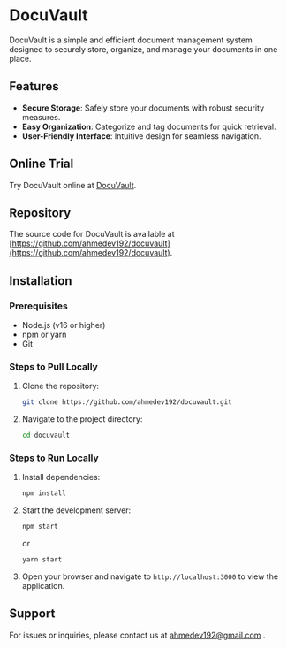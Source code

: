 # DocuVault

DocuVault is a simple and efficient document management system designed to securely store, organize, and manage your documents in one place.

## Features
- **Secure Storage**: Safely store your documents with robust security measures.
- **Easy Organization**: Categorize and tag documents for quick retrieval.
- **User-Friendly Interface**: Intuitive design for seamless navigation.

## Online Trial
Try DocuVault online at [DocuVault](https://iridescent-profiterole-724cec.netlify.app/).

## Repository
The source code for DocuVault is available at [https://github.com/ahmedev192/docuvault](https://github.com/ahmedev192/docuvault).

## Installation

### Prerequisites
- Node.js (v16 or higher)
- npm or yarn
- Git

### Steps to Pull Locally
1. Clone the repository:
   ```bash
   git clone https://github.com/ahmedev192/docuvault.git
   ```
2. Navigate to the project directory:
   ```bash
   cd docuvault
   ```

### Steps to Run Locally
1. Install dependencies:
   ```bash
   npm install
   ```
2. Start the development server:
   ```bash
   npm start
   ```
   or
   ```bash
   yarn start
   ```
3. Open your browser and navigate to `http://localhost:3000` to view the application.

## Support
For issues or inquiries, please contact us at ahmedev192@gmail.com .
